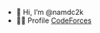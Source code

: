- 👋 Hi, I’m @namdc2k
- 👨‍💻 Profile [CodeForces](http://bit.ly/3KYICvz)
<!---
namdc2k/namdc2k is a ✨ special ✨ repository because its `README.md` (this file) appears on your GitHub profile.
You can click the Preview link to take a look at your changes.
--->

